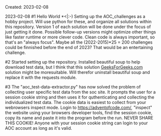 Created: 2023-02-08

2023-02-08
#1 Hello World *<|:-)
Setting up the AOC_challenges as a hobby project. Will use python for these,
and organize all solutions within this repository. Version 1 of each solution
will be done under the focus of just getting it done. Possible follow-up
versions might optimize other things like faster runtime or more clever code.
Clean code is always important, so that's an "always focus". Maybe all the
(2022-2015)*25 = 200 challenges could be finnished before the end of 2023?
That would be an entertaining challenge.

#2 Started setting up the repository. Installed beautiful soup to help download
test data, but I think that this solution [GeeksForGeeks.com](https://www.geeksforgeeks.org/downloading-files-web-using-python/?ref=lbp)
solution might be moresuitable. Will therefor uninstall beautiful soup and
replace it with the requests module.

#3 The "aoc_test-data-extractor.py" has now solved the problem of collecting
user specific test data from the soc site. It prompts the user for a session
cookie string and then uses it for quthenticating and collecting the
individualized test data. The cookie data is easiest to collect from
your webrowsers inspect mode. Login to https://adventofcode.com/, "inspect"
the website using your browsers developer tools, find the session cookie, copy
its name and paste it into the program before the run. NEVER SHARE THIS COOKIE!
Anyone with your session cookie string can login to your AOC account as long
as it's valid.